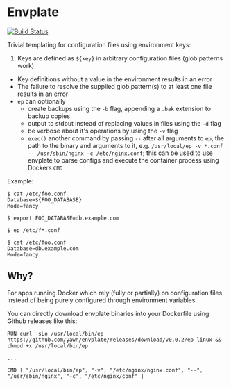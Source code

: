 # Envplate

[![Build Status](https://travis-ci.org/yawn/envplate.svg)](https://travis-ci.org/yawn/envplate)

Trivial templating for configuration files using environment keys:

1. Keys are defined as `${key}` in arbitrary configuration files (glob patterns work)
* Key definitions without a value in the environment results in an error
* The failure to resolve the supplied glob pattern(s) to at least one file results in an error
* `ep` can optionally
	* create backups using the `-b` flag, appending a `.bak` extension to backup copies
	* output to stdout instead of replacing values in files using the `-d` flag
	* be verbose about it's operations by using the `-v` flag
  * `exec()` another command by passing `--` after all arguments to `ep`, the path to the binary and arguments to it, e.g. `/usr/local/ep -v *.conf -- /usr/sbin/nginx -c /etc/nginx.conf`; this can be used to use envplate to parse configs and execute the container process using Dockers `CMD`

Example:

```
$ cat /etc/foo.conf
Database=${FOO_DATABASE}
Mode=fancy

$ export FOO_DATABASE=db.example.com

$ ep /etc/f*.conf

$ cat /etc/foo.conf
Database=db.example.com
Mode=fancy
```

## Why?

For apps running Docker which rely (fully or partially) on configuration files instead of being purely configured through environment variables.

You can directly download envplate binaries into your Dockerfile using Github releases like this:

```
RUN curl -sLo /usr/local/bin/ep https://github.com/yawn/envplate/releases/download/v0.0.2/ep-linux && chmod +x /usr/local/bin/ep

...

CMD [ "/usr/local/bin/ep", "-v", "/etc/nginx/nginx.conf", "--", "/usr/sbin/nginx", "-c", "/etc/nginx/conf" ]
```